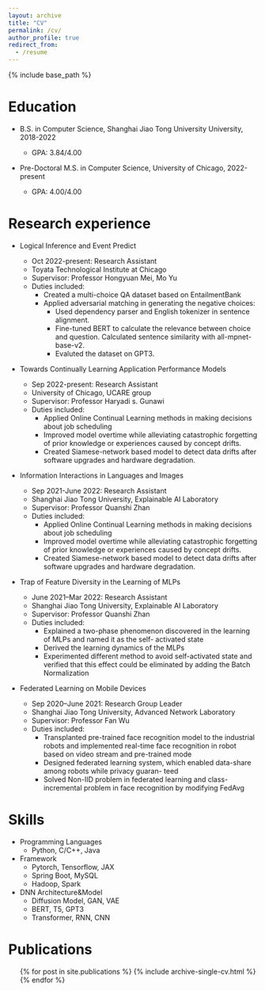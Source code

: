 ```yaml
---
layout: archive
title: "CV"
permalink: /cv/
author_profile: true
redirect_from:
  - /resume
---
```


{% include base_path %}

Education
======
* B.S. in Computer Science, Shanghai Jiao Tong University University, 2018-2022
  * GPA: 3.84/4.00

* Pre-Doctoral M.S. in Computer Science, University of Chicago, 2022-present
  * GPA: 4.00/4.00
<!-- * Ph.D in Version Control Theory, GitHub University, 2018 (expected) -->

Research experience
======
* Logical Inference and Event Predict
  * Oct 2022-present: Research Assistant
  * Toyata Technological Institute at Chicago
  * Supervisor: Professor Hongyuan Mei, Mo Yu
  * Duties included: 
    * Created a multi-choice QA dataset based on EntailmentBank
    * Applied adversarial matching in generating the negative choices:
      * Used dependency parser and English tokenizer in sentence alignment.
      * Fine-tuned BERT to calculate the relevance between choice and question. Calculated sentence
    similarity with all-mpnet-base-v2.
      * Evaluted the dataset on GPT3.
  

* Towards Continually Learning Application Performance Models
  * Sep 2022-present: Research Assistant
  * University of Chicago, UCARE group
  * Supervisor: Professor Haryadi s. Gunawi
  * Duties included: 
    * Applied Online Continual Learning methods in making decisions about job scheduling
    * Improved model overtime while alleviating catastrophic forgetting of prior knowledge or experiences
caused by concept drifts.
    * Created Siamese-network based model to detect data drifts after software upgrades and hardware
degradation.

* Information Interactions in Languages and Images
  * Sep 2021-June 2022: Research Assistant
  * Shanghai Jiao Tong University, Explainable AI Laboratory
  * Supervisor: Professor Quanshi Zhan
  * Duties included: 
    * Applied Online Continual Learning methods in making decisions about job scheduling
    * Improved model overtime while alleviating catastrophic forgetting of prior knowledge or experiences
caused by concept drifts.
    * Created Siamese-network based model to detect data drifts after software upgrades and hardware
degradation.

* Trap of Feature Diversity in the Learning of MLPs
  * June 2021–Mar 2022: Research Assistant
  * Shanghai Jiao Tong University, Explainable AI Laboratory
  * Supervisor: Professor Quanshi Zhan
  * Duties included: 
    * Explained a two-phase phenomenon discovered in the learning of MLPs and named it as the self-
activated state
    * Derived the learning dynamics of the MLPs
    * Experimented different method to avoid self-activated state and verified that this effect could be
eliminated by adding the Batch Normalization

* Federated Learning on Mobile Devices
  * Sep 2020–June 2021: Research Group Leader
  * Shanghai Jiao Tong University, Advanced Network Laboratory
  * Supervisor: Professor Fan Wu
  * Duties included: 
    * Transplanted pre-trained face recognition model to the industrial robots and implemented real-time
face recognition in robot based on video stream and pre-trained mode
    * Designed federated learning system, which enabled data-share among robots while privacy guaran-
teed
    * Solved Non-IID problem in federated learning and class-incremental problem in face recognition by
modifying FedAvg






  

Skills
======
* Programming Languages
  * Python, C/C++, Java
* Framework
  * Pytorch, Tensorflow, JAX
  * Spring Boot, MySQL
  * Hadoop, Spark
* DNN Architecture&Model
  * Diffusion Model, GAN, VAE
  * BERT, T5, GPT3
  * Transformer, RNN, CNN

Publications
======
  <ul>{% for post in site.publications %}
    {% include archive-single-cv.html %}
  {% endfor %}</ul>
  
<!-- Talks
======
  <ul>{% for post in site.talks %}
    {% include archive-single-talk-cv.html %}
  {% endfor %}</ul>
  
Teaching
======
  <ul>{% for post in site.teaching %}
    {% include archive-single-cv.html %}
  {% endfor %}</ul>
  
Service and leadership
======
* Currently signed in to 43 different slack teams -->
